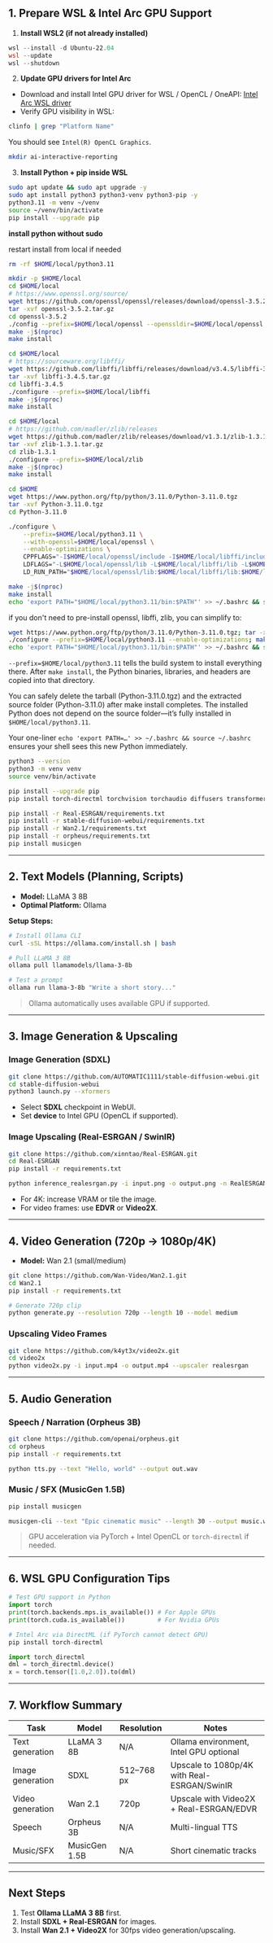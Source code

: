 ## 1. Prepare WSL & Intel Arc GPU Support

1. **Install WSL2 (if not already installed)**

```powershell
wsl --install -d Ubuntu-22.04
wsl --update
wsl --shutdown
```

2. **Update GPU drivers for Intel Arc**

* Download and install Intel GPU driver for WSL / OpenCL / OneAPI:
  [Intel Arc WSL driver](https://www.intel.com/content/www/us/en/developer/articles/tool/openvino-toolkit.html)
* Verify GPU visibility in WSL:

```bash
clinfo | grep "Platform Name"
```

You should see `Intel(R) OpenCL Graphics`.


```bash
mkdir ai-interactive-reporting
```

3. **Install Python + pip inside WSL**

```bash
sudo apt update && sudo apt upgrade -y
sudo apt install python3 python3-venv python3-pip -y
python3.11 -m venv ~/venv
source ~/venv/bin/activate
pip install --upgrade pip
```


**install python without sudo**

restart install from local if needed

```bash
rm -rf $HOME/local/python3.11
```


```bash
mkdir -p $HOME/local
cd $HOME/local
# https://www.openssl.org/source/
wget https://github.com/openssl/openssl/releases/download/openssl-3.5.2/openssl-3.5.2.tar.gz
tar -xvf openssl-3.5.2.tar.gz
cd openssl-3.5.2
./config --prefix=$HOME/local/openssl --openssldir=$HOME/local/openssl
make -j$(nproc)
make install
```

```bash
cd $HOME/local
# https://sourceware.org/libffi/
wget https://github.com/libffi/libffi/releases/download/v3.4.5/libffi-3.4.5.tar.gz
tar -xvf libffi-3.4.5.tar.gz
cd libffi-3.4.5
./configure --prefix=$HOME/local/libffi
make -j$(nproc)
make install
```

```bash
cd $HOME/local
# https://github.com/madler/zlib/releases
wget https://github.com/madler/zlib/releases/download/v1.3.1/zlib-1.3.1.tar.gz
tar -xvf zlib-1.3.1.tar.gz
cd zlib-1.3.1
./configure --prefix=$HOME/local/zlib
make -j$(nproc)
make install
```

```bash
cd $HOME
wget https://www.python.org/ftp/python/3.11.0/Python-3.11.0.tgz
tar -xvf Python-3.11.0.tgz
cd Python-3.11.0

./configure \
    --prefix=$HOME/local/python3.11 \
    --with-openssl=$HOME/local/openssl \
    --enable-optimizations \
    CPPFLAGS="-I$HOME/local/openssl/include -I$HOME/local/libffi/include -I$HOME/local/zlib/include" \
    LDFLAGS="-L$HOME/local/openssl/lib -L$HOME/local/libffi/lib -L$HOME/local/zlib/lib" \
    LD_RUN_PATH="$HOME/local/openssl/lib:$HOME/local/libffi/lib:$HOME/local/zlib/lib"

make -j$(nproc)
make install
echo 'export PATH="$HOME/local/python3.11/bin:$PATH"' >> ~/.bashrc && source ~/.bashrc
```

if you don't need to pre-install openssl, libffi, zlib, you can simplify to:

```bash
wget https://www.python.org/ftp/python/3.11.0/Python-3.11.0.tgz; tar -xvf Python-3.11.0.tgz; cd Python-3.11.0
./configure --prefix=$HOME/local/python3.11 --enable-optimizations; make -j$(nproc); make install
echo 'export PATH="$HOME/local/python3.11/bin:$PATH"' >> ~/.bashrc && source ~/.bashrc
```

`--prefix=$HOME/local/python3.11` tells the build system to install everything there. After `make install`, the Python binaries, libraries, and headers are copied into that directory.

You can safely delete the tarball (Python-3.11.0.tgz) and the extracted source folder (Python-3.11.0) after make install completes. The installed Python does not depend on the source folder—it’s fully installed in `$HOME/local/python3.11`.

Your one-liner `echo 'export PATH=…' >> ~/.bashrc && source ~/.bashrc` ensures your shell sees this new Python immediately.



```bash
python3 --version
python3 -m venv venv
source venv/bin/activate
```

```bash
pip install --upgrade pip
pip install torch-directml torchvision torchaudio diffusers transformers safetensors accelerate opencv-python imageio pdfplumber markdown
```

```bash
pip install -r Real-ESRGAN/requirements.txt
pip install -r stable-diffusion-webui/requirements.txt
pip install -r Wan2.1/requirements.txt
pip install -r orpheus/requirements.txt
pip install musicgen
```

---

## 2. Text Models (Planning, Scripts)

* **Model:** LLaMA 3 8B
* **Optimal Platform:** Ollama

**Setup Steps:**

```bash
# Install Ollama CLI
curl -sSL https://ollama.com/install.sh | bash

# Pull LLaMA 3 8B
ollama pull llamamodels/llama-3-8b

# Test a prompt
ollama run llama-3-8b "Write a short story..."
```

> Ollama automatically uses available GPU if supported.

---

## 3. Image Generation & Upscaling

### Image Generation (SDXL)

```bash
git clone https://github.com/AUTOMATIC1111/stable-diffusion-webui.git
cd stable-diffusion-webui
python3 launch.py --xformers
```

* Select **SDXL** checkpoint in WebUI.
* Set **device** to Intel GPU (OpenCL if supported).

### Image Upscaling (Real-ESRGAN / SwinIR)

```bash
git clone https://github.com/xinntao/Real-ESRGAN.git
cd Real-ESRGAN
pip install -r requirements.txt

python inference_realesrgan.py -i input.png -o output.png -n RealESRGAN_x4plus
```

* For 4K: increase VRAM or tile the image.
* For video frames: use **EDVR** or **Video2X**.

---

## 4. Video Generation (720p → 1080p/4K)

* **Model:** Wan 2.1 (small/medium)

```bash
git clone https://github.com/Wan-Video/Wan2.1.git
cd Wan2.1
pip install -r requirements.txt

# Generate 720p clip
python generate.py --resolution 720p --length 10 --model medium
```

### Upscaling Video Frames

```bash
git clone https://github.com/k4yt3x/video2x.git
cd video2x
python video2x.py -i input.mp4 -o output.mp4 --upscaler realesrgan
```

---

## 5. Audio Generation

### Speech / Narration (Orpheus 3B)

```bash
git clone https://github.com/openai/orpheus.git
cd orpheus
pip install -r requirements.txt

python tts.py --text "Hello, world" --output out.wav
```

### Music / SFX (MusicGen 1.5B)

```bash
pip install musicgen

musicgen-cli --text "Epic cinematic music" --length 30 --output music.wav
```

> GPU acceleration via PyTorch + Intel OpenCL or `torch-directml` if needed.

---

## 6. WSL GPU Configuration Tips

```python
# Test GPU support in Python
import torch
print(torch.backends.mps.is_available()) # For Apple GPUs
print(torch.cuda.is_available())         # For Nvidia GPUs

# Intel Arc via DirectML (if PyTorch cannot detect GPU)
pip install torch-directml

import torch_directml
dml = torch_directml.device()
x = torch.tensor([1.0,2.0]).to(dml)
```

---

## 7. Workflow Summary

| Task             | Model         | Resolution | Notes                                       |
| ---------------- | ------------- | ---------- | ------------------------------------------- |
| Text generation  | LLaMA 3 8B    | N/A        | Ollama environment, Intel GPU optional      |
| Image generation | SDXL          | 512–768 px | Upscale to 1080p/4K with Real-ESRGAN/SwinIR |
| Video generation | Wan 2.1       | 720p       | Upscale with Video2X + Real-ESRGAN/EDVR     |
| Speech           | Orpheus 3B    | N/A        | Multi-lingual TTS                           |
| Music/SFX        | MusicGen 1.5B | N/A        | Short cinematic tracks                      |

---

## Next Steps

1. Test **Ollama LLaMA 3 8B** first.
2. Install **SDXL + Real-ESRGAN** for images.
3. Install **Wan 2.1 + Video2X** for 30fps video generation/upscaling.
